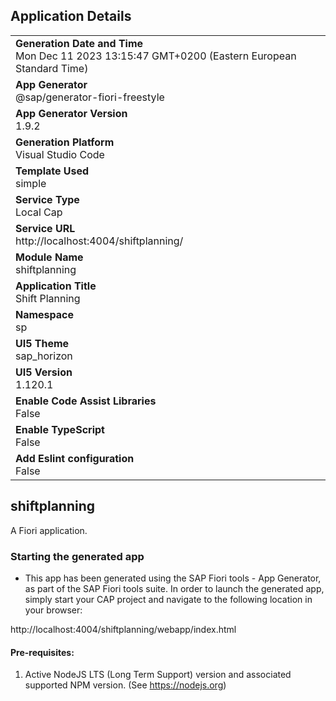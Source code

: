 ## Application Details
|               |
| ------------- |
|**Generation Date and Time**<br>Mon Dec 11 2023 13:15:47 GMT+0200 (Eastern European Standard Time)|
|**App Generator**<br>@sap/generator-fiori-freestyle|
|**App Generator Version**<br>1.9.2|
|**Generation Platform**<br>Visual Studio Code|
|**Template Used**<br>simple|
|**Service Type**<br>Local Cap|
|**Service URL**<br>http://localhost:4004/shiftplanning/
|**Module Name**<br>shiftplanning|
|**Application Title**<br>Shift Planning|
|**Namespace**<br>sp|
|**UI5 Theme**<br>sap_horizon|
|**UI5 Version**<br>1.120.1|
|**Enable Code Assist Libraries**<br>False|
|**Enable TypeScript**<br>False|
|**Add Eslint configuration**<br>False|

## shiftplanning

A Fiori application.

### Starting the generated app

-   This app has been generated using the SAP Fiori tools - App Generator, as part of the SAP Fiori tools suite.  In order to launch the generated app, simply start your CAP project and navigate to the following location in your browser:

http://localhost:4004/shiftplanning/webapp/index.html

#### Pre-requisites:

1. Active NodeJS LTS (Long Term Support) version and associated supported NPM version.  (See https://nodejs.org)


